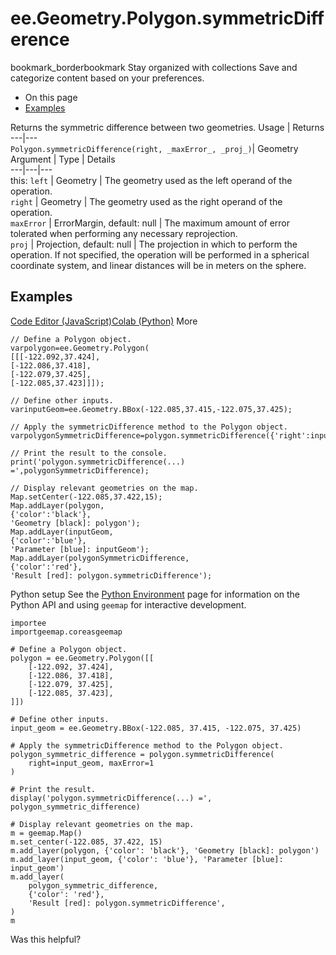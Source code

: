  
#  ee.Geometry.Polygon.symmetricDifference
bookmark_borderbookmark Stay organized with collections  Save and categorize content based on your preferences.
  * On this page
  * [Examples](https://developers.google.com/earth-engine/apidocs/ee-geometry-polygon-symmetricdifference#examples)


Returns the symmetric difference between two geometries.
Usage | Returns  
---|---  
`Polygon.symmetricDifference(right, _maxError_, _proj_)`|  Geometry  
Argument | Type | Details  
---|---|---  
this: `left` | Geometry | The geometry used as the left operand of the operation.  
`right` | Geometry | The geometry used as the right operand of the operation.  
`maxError` | ErrorMargin, default: null | The maximum amount of error tolerated when performing any necessary reprojection.  
`proj` | Projection, default: null | The projection in which to perform the operation. If not specified, the operation will be performed in a spherical coordinate system, and linear distances will be in meters on the sphere.  
## Examples
[Code Editor (JavaScript)](https://developers.google.com/earth-engine/apidocs/ee-geometry-polygon-symmetricdifference#code-editor-javascript-sample)[Colab (Python)](https://developers.google.com/earth-engine/apidocs/ee-geometry-polygon-symmetricdifference#colab-python-sample) More
```
// Define a Polygon object.
varpolygon=ee.Geometry.Polygon(
[[[-122.092,37.424],
[-122.086,37.418],
[-122.079,37.425],
[-122.085,37.423]]]);

// Define other inputs.
varinputGeom=ee.Geometry.BBox(-122.085,37.415,-122.075,37.425);

// Apply the symmetricDifference method to the Polygon object.
varpolygonSymmetricDifference=polygon.symmetricDifference({'right':inputGeom,'maxError':1});

// Print the result to the console.
print('polygon.symmetricDifference(...) =',polygonSymmetricDifference);

// Display relevant geometries on the map.
Map.setCenter(-122.085,37.422,15);
Map.addLayer(polygon,
{'color':'black'},
'Geometry [black]: polygon');
Map.addLayer(inputGeom,
{'color':'blue'},
'Parameter [blue]: inputGeom');
Map.addLayer(polygonSymmetricDifference,
{'color':'red'},
'Result [red]: polygon.symmetricDifference');
```
Python setup
See the [ Python Environment](https://developers.google.com/earth-engine/guides/python_install) page for information on the Python API and using `geemap` for interactive development.
```
importee
importgeemap.coreasgeemap
```
```
# Define a Polygon object.
polygon = ee.Geometry.Polygon([[
    [-122.092, 37.424],
    [-122.086, 37.418],
    [-122.079, 37.425],
    [-122.085, 37.423],
]])

# Define other inputs.
input_geom = ee.Geometry.BBox(-122.085, 37.415, -122.075, 37.425)

# Apply the symmetricDifference method to the Polygon object.
polygon_symmetric_difference = polygon.symmetricDifference(
    right=input_geom, maxError=1
)

# Print the result.
display('polygon.symmetricDifference(...) =', polygon_symmetric_difference)

# Display relevant geometries on the map.
m = geemap.Map()
m.set_center(-122.085, 37.422, 15)
m.add_layer(polygon, {'color': 'black'}, 'Geometry [black]: polygon')
m.add_layer(input_geom, {'color': 'blue'}, 'Parameter [blue]: input_geom')
m.add_layer(
    polygon_symmetric_difference,
    {'color': 'red'},
    'Result [red]: polygon.symmetricDifference',
)
m
```

Was this helpful?
